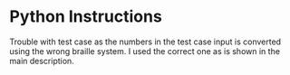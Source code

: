 # Python Instructions
Trouble with test case as the numbers in the test case input is converted using the wrong braille system. 
I used the correct one as is shown in the main description.
